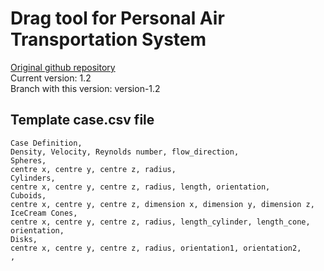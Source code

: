 # Drag tool for Personal Air Transportation System
[Original github repository](https://github.com/spockele/drag-tool)\
Current version: 1.2\
Branch with this version: version-1.2

## Template case.csv file
```
Case Definition,
Density, Velocity, Reynolds number, flow_direction,
Spheres,
centre x, centre y, centre z, radius,
Cylinders,
centre x, centre y, centre z, radius, length, orientation,
Cuboids,
centre x, centre y, centre z, dimension x, dimension y, dimension z,
IceCream Cones,
centre x, centre y, centre z, radius, length_cylinder, length_cone, orientation,
Disks,
centre x, centre y, centre z, radius, orientation1, orientation2,
,

```
